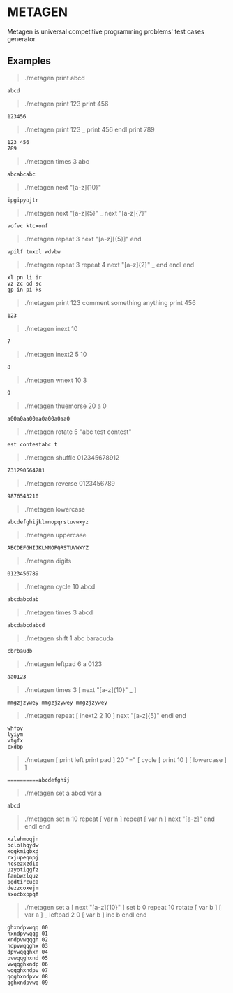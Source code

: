 METAGEN
===
Metagen is universal competitive programming problems' test cases generator.

## Examples

> ./metagen print abcd
```
abcd
```

> ./metagen print 123 print 456
```
123456
```

> ./metagen print 123 _ print 456 endl print 789
```
123 456
789
```

> ./metagen times 3 abc
```
abcabcabc
```

> ./metagen next "[a-z]{10}"
```
ipgipyojtr
```

> ./metagen next "[a-z]{5}" _ next "[a-z]{7}"
```
vofvc ktcxonf
```

> ./metagen repeat 3 next "[a-z][{5}]" end
```
vpilf tmxol wdvbw 
```

> ./metagen repeat 3 repeat 4 next "[a-z]{2}" _ end endl end
```
xl pn li ir 
vz zc od sc 
gp in pi ks 
```

> ./metagen print 123 comment something anything print 456
```
123
```

> ./metagen inext 10
```
7
```

> ./metagen inext2 5 10
```
8
```

> ./metagen wnext 10 3
```
9
```

> ./metagen thuemorse 20 a 0
```
a00a0aa00aa0a00a0aa0
```

> ./metagen rotate 5 "abc test contest"
```
est contestabc t
```

> ./metagen shuffle 012345678912
```
731290564281
```

> ./metagen reverse 0123456789
```
9876543210
```

> ./metagen lowercase
```
abcdefghijklmnopqrstuvwxyz
```

> ./metagen uppercase
```
ABCDEFGHIJKLMNOPQRSTUVWXYZ
```

> ./metagen digits
```
0123456789
```

> ./metagen cycle 10 abcd
```
abcdabcdab
```

> ./metagen times 3 abcd
```
abcdabcdabcd
```

> ./metagen shift 1 abc baracuda
```
cbrbaudb
```

> ./metagen leftpad 6 a 0123
```
aa0123
```

> ./metagen times 3 [ next "[a-z]{10}" _ ]
```
mmgzjzywey mmgzjzywey mmgzjzywey
```

> ./metagen repeat [ inext2 2 10 ] next "[a-z]{5}" endl end
```
whfov
lyiym
vtgfx
cxdbp
```

> ./metagen [ print left print pad ] 20 "=" [ cycle [ print 10 ] [ lowercase ] ]
```
==========abcdefghij
```

> ./metagen set a abcd var a
```
abcd
```

> ./metagen set n 10 repeat [ var n ] repeat [ var n ] next "[a-z]" end endl end
```
xzlehmoqjn
bclolhqydw
xqgkmigbxd
rxjupeqnpj
ncsezxzdio
uzyotiqgfz
fanbwzlquz
pgdtircuca
dezzcoxejm
sxocbxppqf
```

> ./metagen set a [ next "[a-z]{10}" ] set b 0 repeat 10 rotate [ var b ] [ var a ] _ leftpad 2 0 [ var b ] inc b endl end
```
ghxndpvwqq 00
hxndpvwqqg 01
xndpvwqqgh 02
ndpvwqqghx 03
dpvwqqghxn 04
pvwqqghxnd 05
vwqqghxndp 06
wqqghxndpv 07
qqghxndpvw 08
qghxndpvwq 09
```
